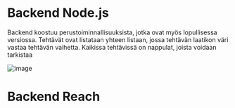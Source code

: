 # Backend Node.js

Backend koostuu perustoiminnallisuuksista, jotka ovat myös lopullisessa versiossa. 
Tehtävät ovat listataan yhteen listaan, jossa tehtävän laatikon väri vastaa tehtävän vaihetta.
Kaikissa tehtävissä on nappulat, joista voidaan tarkistaa

![image](https://github.com/user-attachments/assets/11d158f5-b808-4a00-900c-1617f2a33336)

# Backend Reach
